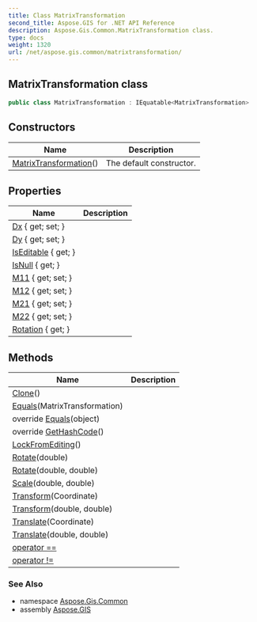 ```yaml
---
title: Class MatrixTransformation
second_title: Aspose.GIS for .NET API Reference
description: Aspose.Gis.Common.MatrixTransformation class. 
type: docs
weight: 1320
url: /net/aspose.gis.common/matrixtransformation/
---
```

## MatrixTransformation class

```csharp
public class MatrixTransformation : IEquatable<MatrixTransformation>
```

## Constructors

| Name | Description |
| --- | --- |
| [MatrixTransformation](matrixtransformation/)() | The default constructor. |

## Properties

| Name | Description |
| --- | --- |
| [Dx](../../aspose.gis.common/matrixtransformation/dx/) { get; set; } |  |
| [Dy](../../aspose.gis.common/matrixtransformation/dy/) { get; set; } |  |
| [IsEditable](../../aspose.gis.common/matrixtransformation/iseditable/) { get; } |  |
| [IsNull](../../aspose.gis.common/matrixtransformation/isnull/) { get; } |  |
| [M11](../../aspose.gis.common/matrixtransformation/m11/) { get; set; } |  |
| [M12](../../aspose.gis.common/matrixtransformation/m12/) { get; set; } |  |
| [M21](../../aspose.gis.common/matrixtransformation/m21/) { get; set; } |  |
| [M22](../../aspose.gis.common/matrixtransformation/m22/) { get; set; } |  |
| [Rotation](../../aspose.gis.common/matrixtransformation/rotation/) { get; } |  |

## Methods

| Name | Description |
| --- | --- |
| [Clone](../../aspose.gis.common/matrixtransformation/clone/)() |  |
| [Equals](../../aspose.gis.common/matrixtransformation/equals/#equals)(MatrixTransformation) |  |
| override [Equals](../../aspose.gis.common/matrixtransformation/equals/#equals_1)(object) |  |
| override [GetHashCode](../../aspose.gis.common/matrixtransformation/gethashcode/)() |  |
| [LockFromEditing](../../aspose.gis.common/matrixtransformation/lockfromediting/)() |  |
| [Rotate](../../aspose.gis.common/matrixtransformation/rotate/#rotate)(double) |  |
| [Rotate](../../aspose.gis.common/matrixtransformation/rotate/#rotate_1)(double, double) |  |
| [Scale](../../aspose.gis.common/matrixtransformation/scale/)(double, double) |  |
| [Transform](../../aspose.gis.common/matrixtransformation/transform/#transform)(Coordinate) |  |
| [Transform](../../aspose.gis.common/matrixtransformation/transform/#transform_1)(double, double) |  |
| [Translate](../../aspose.gis.common/matrixtransformation/translate/#translate)(Coordinate) |  |
| [Translate](../../aspose.gis.common/matrixtransformation/translate/#translate_1)(double, double) |  |
| [operator ==](../../aspose.gis.common/matrixtransformation/op_equality/) |  |
| [operator !=](../../aspose.gis.common/matrixtransformation/op_inequality/) |  |

### See Also

* namespace [Aspose.Gis.Common](../../aspose.gis.common/)
* assembly [Aspose.GIS](../../)


